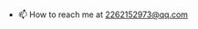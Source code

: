 - 📫 How to reach me at 2262152973@qq.com
<!---
Atomhands/Atomhands is a ✨ special ✨ repository because its `README.md` (this file) appears on your GitHub profile.
You can click the Preview link to take a look at your changes.
--->
